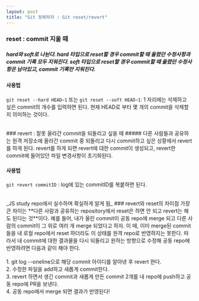 ```yaml
---
layout: post
title: "Git 정복하자 : Git reset/revert"
---
```


### reset : commit 지울 때
##### hard와 soft로 나뉜다. hard 타입으로 reset할 경우 commit할 때 올렸던 수정사항과 commit 기록 모두 지워진다. soft 타입으로 reset할 경우 commit할 때 올렸던 수정사항은 남아있고, commit 기록만 지워진다.

#### 사용법
`git reset --hard HEAD~1` 또는 `git reset --soft HEAD~1`: 1 자리에는 삭제하고 싶은 commit의 개수를 입력하면 된다. 현재 HEAD로 부터 몇 개의 commit을 삭제할지 의미하는 것이다.

<br>
### revert : 잘못 올라간 commit을 되돌리고 싶을 때
##### 다른 사람들과 공유하는 원격 저장소에 올라간 commit 중 되돌리고 다시 commit하고 싶은 상황에서 revert를 하게 된다. revert를 하게 되면 revert에 대한 commit이 생성되고, revert한 commit에 들어있던 파일 변경사항이 초기화된다.

#### 사용법
`git revert commitID` : log에 있는 commitID를 복붙하면 된다.

<br>  
_JS study repo에서 실수하며 확실하게 알게 됨_
### revert와 reset의 차이점
가장 큰 차이는 **다른 사람과 공유하는 repository에서 reset은 하면 안 되고 revert는 해도 된다는 것**이다. 예를 들어, 내가 올린 commit이 공동 repo에 merge 되고 다른 사람의 commit이 그 위로 여러 개 merge 되었다고 하자. 이 때, 이미 merge된 commit들을 내 로컬 repo에서 reset 하더라도 이 상태를 원격 repo로 반영하지는 못한다. 따라서 내 commit에 대한 결과물을 다시 되돌리고 원하는 방향으로 수정해 공동 repo에 반영하려면 다음과 같이 해야 한다. <br>
<br>1. git log --oneline으로 해당 commit 아이디를 알아낸 후 revert 한다.
<br> 2. 수정한 파일을 add하고 새롭게 commit한다.
<br> 3. revert 하면서 생긴 commit과 새롭게 만든 commit 2개를 내 repo에 push하고 공동 repo에 PR을 보낸다.
<br> 4. 공동 repo에서 merge 되면 결과가 반영된다!


